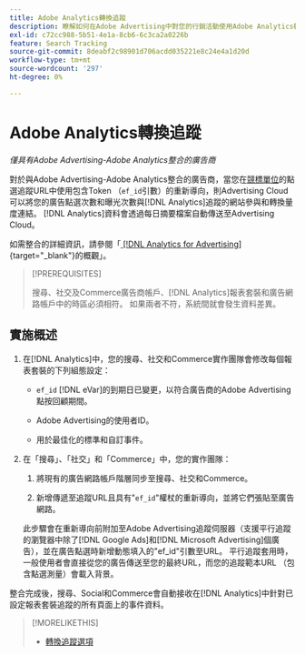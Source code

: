 ```yaml
---
title: Adobe Analytics轉換追蹤
description: 瞭解如何在Adobe Advertising中對您的行銷活動使用Adobe Analytics轉換追蹤。
exl-id: c72cc988-5b51-4e1a-8cb6-6c3ca2a0226b
feature: Search Tracking
source-git-commit: 8deabf2c98901d706acdd035221e8c24e4a1d20d
workflow-type: tm+mt
source-wordcount: '297'
ht-degree: 0%

---
```


# Adobe Analytics轉換追蹤

*僅具有Adobe Advertising-Adobe Analytics整合的廣告商*

對於與Adobe Advertising-Adobe Analytics整合的廣告商，當您在[競標單位](/help/search-social-commerce/glossary.md#a-b)的點選追蹤URL中使用包含Token （`ef_id`引數）的重新導向，則Advertising Cloud可以將您的廣告點選次數和曝光次數與[!DNL Analytics]追蹤的網站參與和轉換量度連結。 [!DNL Analytics]資料會透過每日摘要檔案自動傳送至Advertising Cloud。

如需整合的詳細資訊，請參閱「[ [!DNL Analytics for Advertising]](https://experienceleague.adobe.com/docs/advertising/dsp/integrations/analytics/overview.html){target="_blank"}的概觀」。

>[!PREREQUISITES]
>
> 搜尋、社交及Commerce廣告商帳戶、[!DNL Analytics]報表套裝和廣告網路帳戶中的時區必須相符。 如果兩者不符，系統間就會發生資料差異。

## 實施概述

1. 在[!DNL Analytics]中，您的搜尋、社交和Commerce實作團隊會修改每個報表套裝的下列組態設定：

   * `ef_id` [!DNL eVar]的到期日已變更，以符合廣告商的Adobe Advertising點按回顧期間。

   * Adobe Advertising的使用者ID。

   * 用於最佳化的標準和自訂事件。

1. 在「搜尋」、「社交」和「Commerce」中，您的實作團隊：

   1. 將現有的廣告網路帳戶階層同步至搜尋、社交和Commerce。

   1. 新增傳遞至追蹤URL且具有&quot;`ef_id`&quot;權杖的重新導向，並將它們張貼至廣告網路。

   此步驟會在重新導向前附加至Adobe Advertising追蹤伺服器（支援平行追蹤的瀏覽器中除了[!DNL Google Ads]和[!DNL Microsoft Advertising]個廣告），並在廣告點選時新增動態填入的&quot;ef_id&quot;引數至URL。 平行追蹤套用時，一般使用者會直接從您的廣告傳送至您的最終URL，而您的追蹤範本URL （包含點選測量）會載入背景。

整合完成後，搜尋、Social和Commerce會自動接收在[!DNL Analytics]中針對已設定報表套裝追蹤的所有頁面上的事件資料。

>[!MORELIKETHIS]
>
>* [轉換追蹤選項](conversion-tracking-about.md)
